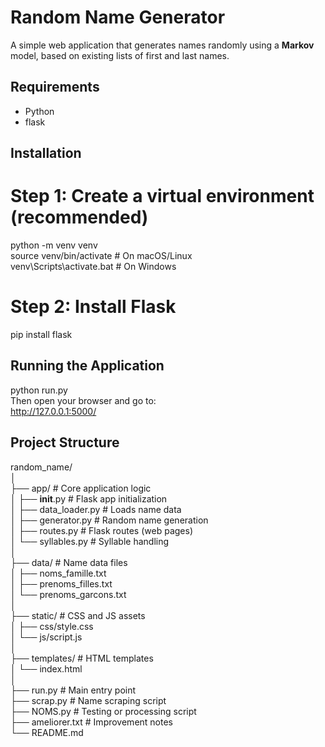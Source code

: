 # Random Name Generator

A simple web application that generates names randomly using a **Markov** model, based on existing lists of first and last names.

## Requirements

- Python  
- flask

## Installation
  # Step 1: Create a virtual environment (recommended)
  python -m venv venv  
  source venv/bin/activate        # On macOS/Linux  
  venv\Scripts\activate.bat       # On Windows  
  
  # Step 2: Install Flask
  pip install flask

## Running the Application
  python run.py  
  Then open your browser and go to:  
        http://127.0.0.1:5000/  

## Project Structure
  random_name/  
  │  
  ├── app/                    # Core application logic  
  │   ├── __init__.py         # Flask app initialization  
  │   ├── data_loader.py      # Loads name data  
  │   ├── generator.py        # Random name generation  
  │   ├── routes.py           # Flask routes (web pages)  
  │   └── syllables.py        # Syllable handling  
  │  
  ├── data/                   # Name data files  
  │   ├── noms_famille.txt  
  │   ├── prenoms_filles.txt  
  │   └── prenoms_garcons.txt  
  │  
  ├── static/                 # CSS and JS assets  
  │   ├── css/style.css  
  │   └── js/script.js  
  │  
  ├── templates/              # HTML templates  
  │   └── index.html  
  │  
  ├── run.py                  # Main entry point  
  ├── scrap.py                # Name scraping script  
  ├── NOMS.py                 # Testing or processing script  
  ├── ameliorer.txt           # Improvement notes  
  └── README.md  
